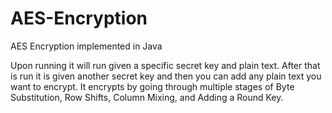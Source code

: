 # AES-Encryption
AES Encryption implemented in Java

Upon running it will run given a specific secret key and plain text. After that is run it is given another secret key and then you can add any plain text you want to encrypt. It encrypts by going through multiple stages of Byte Substitution, Row Shifts, Column Mixing, and Adding a Round Key.
